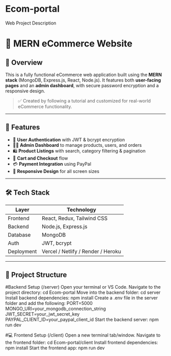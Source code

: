 # Ecom-portal
Web Project  Description

# 🛒 MERN eCommerce Website

## 📌 Overview

This is a fully functional eCommerce web application built using the **MERN stack** (MongoDB, Express.js, React, Node.js). It features both **user-facing pages** and an **admin dashboard**, with secure password encryption and a responsive design.

> ✅ Created by following a tutorial and customized for real-world eCommerce functionality.

---

## 🚀 Features

- 🔐 **User Authentication** with JWT & bcrypt encryption
- 👨‍💼 **Admin Dashboard** to manage products, users, and orders
- 🛍️ **Product Listings** with search, category filtering & pagination
- 🛒 **Cart and Checkout** flow
- 💳 **Payment Integration** using PayPal
- 📱 **Responsive Design** for all screen sizes

---

## 🛠️ Tech Stack

| Layer      | Technology               |
|------------|---------------------------|
| Frontend   | React, Redux, Tailwind CSS |
| Backend    | Node.js, Express.js        |
| Database   | MongoDB                    |
| Auth       | JWT, bcrypt                |
| Deployment | Vercel / Netlify / Render / Heroku |

---

## 📂 Project Structure

#Backend Setup (/server)
Open your terminal or VS Code.
Navigate to the project directory:
cd Ecom-portal
Move into the backend folder:
cd server
Install backend dependencies:
npm install
Create a .env file in the server folder and add the following:
PORT=5000
MONGO_URI=your_mongodb_connection_string
JWT_SECRET=your_jwt_secret_key
PAYPAL_CLIENT_ID=your_paypal_client_id
Start the backend server:
npm run dev



#💻 Frontend Setup (/client)
Open a new terminal tab/window.
Navigate to the frontend folder:
cd Ecom-portal/client
Install frontend dependencies:
npm install
Start the frontend app:
npm run dev












